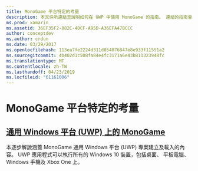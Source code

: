 ```yaml
---
title: MonoGame 平台特定的考量
description: 本文件所連結至說明如何在 UWP 中使用 MonoGame 的指南。 連結的指南會討論如何設定應用程式，執行上 Xbox One、 參考資料內容，和更多功能。
ms.prod: xamarin
ms.assetid: 36EF35F2-882C-4DCF-A95D-A36EFA47BCCC
author: conceptdev
ms.author: crdun
ms.date: 03/29/2017
ms.openlocfilehash: 113ea7fe2224d311d854076847e8e933f11551a2
ms.sourcegitcommit: 4b402d1c508fa84e4fc3171a6e43b811323948fc
ms.translationtype: MT
ms.contentlocale: zh-TW
ms.lasthandoff: 04/23/2019
ms.locfileid: "61161006"
---
```

# <a name="monogame-platform-specific-considerations"></a>MonoGame 平台特定的考量

## <a name="monogame-on-universal-windows-platform-uwpgraphics-gamesmonogameplatformsuwpmd"></a>[通用 Windows 平台 (UWP) 上的 MonoGame](~/graphics-games/monogame/platforms/uwp.md)

本逐步解說涵蓋 MonoGame 通用 Windows 平台 (UWP) 專案建立及載入的內容。 UWP 應用程式可以執行所有的 Windows 10 裝置，包括桌面、 平板電腦、 Windows 手機及 Xbox One 上。

